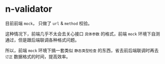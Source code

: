 # n-validator

目前前端 `mock`， 只做了 `url` & `method` 校验。

这种情况下，前端几乎不太会去关心接口 `具体参数` 的格式，前端 `mock` 环境下自测通过，但是跟后端联调各种格式问题。

所以，前端 `mock` 环境下搞一套类似 `静态类型检查` 的东西，省去前后端联调时再去 `订正` 数据格式的时间，提高效率。